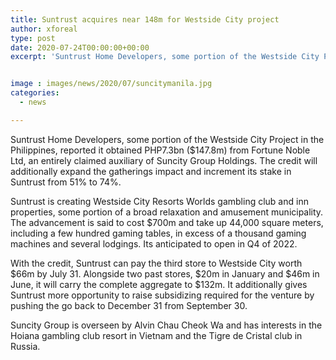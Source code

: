```yaml
---
title: Suntrust acquires near 148m for Westside City project
author: xforeal 
type: post
date: 2020-07-24T00:00:00+00:00
excerpt: 'Suntrust Home Developers, some portion of the Westside City Project in the Philippines, reported it obtained PHP7 '


image : images/news/2020/07/suncitymanila.jpg
categories:
  - news

---
```

Suntrust Home Developers, some portion of the Westside City Project in the Philippines, reported it obtained PHP7.3bn ($147.8m) from Fortune Noble Ltd, an entirely claimed auxiliary of Suncity Group Holdings. The credit will additionally expand the gatherings impact and increment its stake in Suntrust from 51&percnt; to 74&percnt;. 

Suntrust is creating Westside City Resorts Worlds gambling club and inn properties, some portion of a broad relaxation and amusement municipality. The advancement is said to cost $700m and take up 44,000 square meters, including a few hundred gaming tables, in excess of a thousand gaming machines and several lodgings. Its anticipated to open in Q4 of 2022. 

With the credit, Suntrust can pay the third store to Westside City worth $66m by July 31. Alongside two past stores, $20m in January and $46m in June, it will carry the complete aggregate to $132m. It additionally gives Suntrust more opportunity to raise subsidizing required for the venture by pushing the go back to December 31 from September 30. 

Suncity Group is overseen by Alvin Chau Cheok Wa and has interests in the Hoiana gambling club resort in Vietnam and the Tigre de Cristal club in Russia.